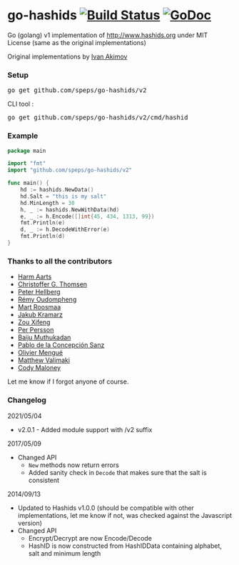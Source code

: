 

go-hashids [![Build Status](https://ci.appveyor.com/api/projects/status/1s8yeafycpa2vdaq?svg=true)](https://ci.appveyor.com/project/speps/go-hashids) [![GoDoc](https://godoc.org/github.com/speps/go-hashids?status.svg)](https://godoc.org/github.com/speps/go-hashids)
==========

Go (golang) v1 implementation of http://www.hashids.org
under MIT License (same as the original implementations)

Original implementations by [Ivan Akimov](https://github.com/ivanakimov)

### Setup
<pre>go get github.com/speps/go-hashids/v2</pre>

CLI tool :

<pre>go get github.com/speps/go-hashids/v2/cmd/hashid</pre>

### Example
```go
package main

import "fmt"
import "github.com/speps/go-hashids/v2"

func main() {
	hd := hashids.NewData()
	hd.Salt = "this is my salt"
	hd.MinLength = 30
	h, _ := hashids.NewWithData(hd)
	e, _ := h.Encode([]int{45, 434, 1313, 99})
	fmt.Println(e)
	d, _ := h.DecodeWithError(e)
	fmt.Println(d)
}
```

### Thanks to all the contributors

* [Harm Aarts](https://github.com/haarts)
* [Christoffer G. Thomsen](https://github.com/cgt)
* [Peter Hellberg](https://github.com/peterhellberg)
* [Rémy Oudompheng](https://github.com/remyoudompheng)
* [Mart Roosmaa](https://github.com/roosmaa)
* [Jakub Kramarz](https://github.com/jkramarz)
* [Zou Xifeng](https://github.com/zouxifeng)
* [Per Persson](https://github.com/md2perpe)
* [Baiju Muthukadan](https://github.com/baijum)
* [Pablo de la Concepción Sanz](https://github.com/pconcepcion)
* [Olivier Mengué](https://github.com/dolmen)
* [Matthew Valimaki](https://github.com/matthewvalimaki)
* [Cody Maloney](https://github.com/cmaloney)

Let me know if I forgot anyone of course.

### Changelog

2021/05/04

* v2.0.1 - Added module support with /v2 suffix

2017/05/09

* Changed API
	* `New` methods now return errors
	* Added sanity check in `Decode` that makes sure that the salt is consistent

2014/09/13

* Updated to Hashids v1.0.0 (should be compatible with other implementations, let me know if not, was checked against the Javascript version)
* Changed API
	* Encrypt/Decrypt are now Encode/Decode
	* HashID is now constructed from HashIDData containing alphabet, salt and minimum length
